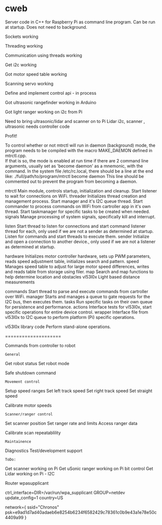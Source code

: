 # cweb
Server code in C++ for Raspberry Pi as command line program. Can be run at startup. Does not need to background.


Sockets working

Threading working

Communication using threads working

Get i2c working

Got motor speed table working

Scanning servo working

Define and implement control api - in process

Got ultrasonic rangefinder working in Arduino

Got light ranger working on i2c from Pi

Need to bring ultrasonic/lidar and scanner on to Pi
  Lidar i2c, scanner , ultrasonic needs controller code

Profit!

To control whether or not mtrctl will run in daemon (background) mode,
the program needs to be compiled with the macro MAKE_DAEMON defined
in mtrctl.cpp.              
If that is so, the mode is enabled at run time if there are 2 command line 
arguments, usually set as 'become daemon' as a mnemonic, with the command.
In the system file /etc/rc.local, there should be a line at the end like:
./full/path/to/program/mtrctl become daemon
This line should be commented out to prevent the program from becoming a daemon.


mtrctl
    Main module, controls startup, initialization and cleanup.
    Start listener to wait for connections on WiFi.
threader
    Initializes thread creation and management process.
    Start manager and it's I2C queue thread.
    Start commander to process commands on WiFi
        from cartroller app in it's own thread.
    Start taskmanager for specific tasks to be created when needed.
signals
    Manage processing of system signals, specifically kill and interrupt.
    
listen
    Start thread to listen for connections and start command listener thread for each,
        only used if we are not a sender as determined at startup.
    Listen for commands and start threads to execute them.
sender
    Initialize and open a connection to another device.,
        only used if we are not a listener as determined at startup.

hardware
    Initializes motor controller hardware, sets up PWM parameters,
        reads speed adjustment table, initializes search and pattern.
speed
    Manages speed table to adjust for large motor speed differences,
        writes and reads table from storage using filer.
map
    Search and map functions to help determine location and obstacles
vl53l0x
    Light based distance measurements
    
commands
    Start thread to parse and execute commands from cartroller over WiFi.
manager
    Starts and manages a queue to gate requests for the I2C bus,
        then executes them.
tasks
    Run specific tasks on their own queue for persistence and performance.
actions
    Interface tests for vl53l0x, start specific operations for entire device control.
wrapper
    Interface file from vl53l0x to I2C queue to perform platform (Pi) specific operations.

vl53l0x library code
    Perform stand-alone operations.
    
    


====================

Commands from controller to robot

    General
Get robot status
Set robot mode

Safe shutdown command

    Movement control
Setup speed ranges
Set left track speed
Set right track speed
Set straight speed

Calibrate motor speeds

    Scanner/ranger control
Set scanner position
Set ranger rate and limits
Access ranger data

Calibrate scan repeatablility

    Maintainence
Diagnostics
Test/development support



    ToDo:
Get scanner working on Pi
Get uSonic ranger working on Pi 
  bit control
Get Lidar working on Pi - I2C


Router wpasupplicant

ctrl_interface=DIR=/var/run/wpa_supplicant GROUP=netdev
update_config=1
country=US

network={
        ssid="Chronos"
        psk=e9ad1d7ad40adaeb6e8254b6234f6582429c78361c0b9e43a1e78e50c4409a99
}


